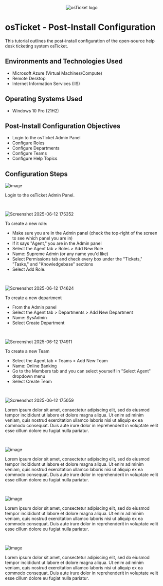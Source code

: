 <p align="center">
<img src="https://i.imgur.com/Clzj7Xs.png" alt="osTicket logo"/>
</p>

<h1>osTicket - Post-Install Configuration</h1>
This tutorial outlines the post-install configuration of the open-source help desk ticketing system osTicket.<br />


<h2>Environments and Technologies Used</h2>

- Microsoft Azure (Virtual Machines/Compute)
- Remote Desktop
- Internet Information Services (IIS)

<h2>Operating Systems Used </h2>

- Windows 10 Pro</b> (21H2)

<h2>Post-Install Configuration Objectives</h2>

- Login to the osTicket Admin Panel
- Configure Roles
- Configure Departments
- Configure Teams
- Configure Help Topics

<h2>Configuration Steps</h2>

<p>

![image](https://github.com/user-attachments/assets/a03286c2-b4ba-42d5-92a7-da120cb67043)

</p>
<p>
Login to the osTicket Admin Panel.
</p>
<br />


<p>

![Screenshot 2025-06-12 175352](https://github.com/user-attachments/assets/2be18b34-2316-48f4-ab97-139f7ef6e804)

</p>
<p>
  
To create a new role:
- Make sure you are in the Admin panel (check the top-right of the screen to see which panel you are in)
- If it says "Agent," you are in the Admin panel
- Select the Agent tab > Roles > Add New Role
- Name: Supreme Admin (or any name you'd like)
- Select Permissions tab and check every box under the "Tickets," "Tasks," and "Knowledgebase" sections
- Select Add Role.
  
</p>
<br />

<p>
  
![Screenshot 2025-06-12 174624](https://github.com/user-attachments/assets/5ded1e6f-11cf-46b8-a4d6-81a323ad4f53)

</p>
<p>
  
To create a new department
- From the Admin panel
- Select the Agent tab > Departments > Add New Department
- Name: SysAdmin
- Select Create Department

</p>
<br />

<p>
  
![Screenshot 2025-06-12 174911](https://github.com/user-attachments/assets/29f06dbc-42bf-436f-b691-c3dd6b83ee93)

</p>
<p>
  
To create a new Team
- Select the Agent tab > Teams > Add New Team
- Name: Online Banking
- Go to the Members tab and you can select yourself in "Select Agent" dropdown menu
- Select Create Team
</p>
<br />

<p>

<p>
  
![Screenshot 2025-06-12 175059](https://github.com/user-attachments/assets/2da3c0ba-f651-4589-aa55-8b5aa0e4509a)

</p>
<p>
Lorem ipsum dolor sit amet, consectetur adipiscing elit, sed do eiusmod tempor incididunt ut labore et dolore magna aliqua. Ut enim ad minim veniam, quis nostrud exercitation ullamco laboris nisi ut aliquip ex ea commodo consequat. Duis aute irure dolor in reprehenderit in voluptate velit esse cillum dolore eu fugiat nulla pariatur.
</p>
<br />
  
![image](https://github.com/user-attachments/assets/2da98bb8-828d-4e4b-92e4-1407ed426162)

</p>
<p>
Lorem ipsum dolor sit amet, consectetur adipiscing elit, sed do eiusmod tempor incididunt ut labore et dolore magna aliqua. Ut enim ad minim veniam, quis nostrud exercitation ullamco laboris nisi ut aliquip ex ea commodo consequat. Duis aute irure dolor in reprehenderit in voluptate velit esse cillum dolore eu fugiat nulla pariatur.
</p>
<br />

<p>
  
![image](https://github.com/user-attachments/assets/85a775eb-6da8-41d6-96b8-c275cf857bd1)

</p>
<p>
Lorem ipsum dolor sit amet, consectetur adipiscing elit, sed do eiusmod tempor incididunt ut labore et dolore magna aliqua. Ut enim ad minim veniam, quis nostrud exercitation ullamco laboris nisi ut aliquip ex ea commodo consequat. Duis aute irure dolor in reprehenderit in voluptate velit esse cillum dolore eu fugiat nulla pariatur.
</p>
<br />

<p>
  
![image](https://github.com/user-attachments/assets/8b5d08bd-8eb1-4a6e-a62b-a2a87acf34cc)

</p>
<p>
Lorem ipsum dolor sit amet, consectetur adipiscing elit, sed do eiusmod tempor incididunt ut labore et dolore magna aliqua. Ut enim ad minim veniam, quis nostrud exercitation ullamco laboris nisi ut aliquip ex ea commodo consequat. Duis aute irure dolor in reprehenderit in voluptate velit esse cillum dolore eu fugiat nulla pariatur.
</p>
<br />
